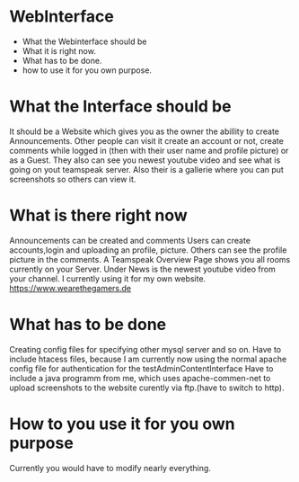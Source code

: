 # WebInterface
- What the Webinterface should be
- What it is right now.
- What has to be done.
- how to use it for you own purpose.

# What the Interface should be
It should be a Website which gives you as the owner the abillity to create Announcements.
Other people can visit it create an account or not, create comments while logged in (then with their user name and profile picture) or as a Guest.
They also can see you newest youtube video and see what is going on yout teamspeak server.
Also their is a gallerie where you can put screenshots so others can view it.

# What is there right now
Announcements can be created and comments
Users can create accounts,login and uploading an profile, picture.
Others can see the profile picture in the comments.
A Teamspeak Overview Page shows you all rooms currently on your Server.
Under News is the newest youtube video from your channel.
I currently using it for my own website. https://www.wearethegamers.de

# What has to be done
Creating config files for specifying other mysql server and so on. 
Have to include htacess files, because I am currently now using the normal apache config file for authentication for the testAdminContentInterface
Have to include a java programm from me, which uses apache-commen-net to upload screenshots to the website curently via ftp.(have to switch to http).

# How to you use it for you own purpose
Currently you would have to modify nearly everything.
